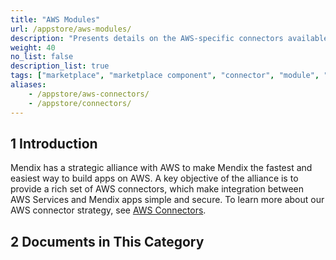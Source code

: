 ```yaml
---
title: "AWS Modules"
url: /appstore/aws-modules/
description: "Presents details on the AWS-specific connectors available in the Mendix Marketplace."
weight: 40
no_list: false
description_list: true
tags: ["marketplace", "marketplace component", "connector", "module", "AWS"]
aliases:
    - /appstore/aws-connectors/
    - /appstore/connectors/
---
```


## 1 Introduction

Mendix has a strategic alliance with AWS to make Mendix the fastest and easiest way to build apps on AWS. A key objective of the alliance is to provide a rich set of AWS connectors, which make integration between AWS Services and Mendix apps simple and secure. To learn more about our AWS connector strategy, see [AWS Connectors](https://www.mendix.com/evaluation-guide/strategic-partners/aws/aws-connectors-marketplace/). 

## 2 Documents in This Category
